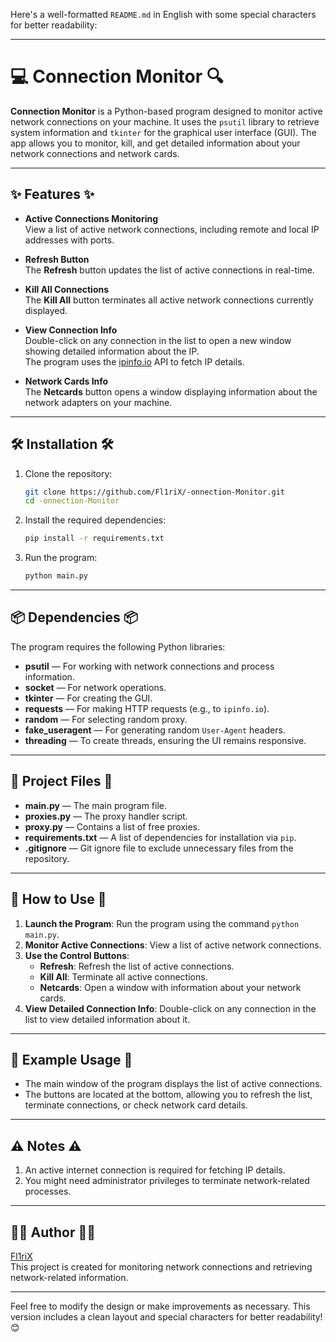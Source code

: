 Here's a well-formatted `README.md` in English with some special characters for better readability:

---

# 💻 **Connection Monitor** 🔍

**Connection Monitor** is a Python-based program designed to monitor active network connections on your machine. It uses the `psutil` library to retrieve system information and `tkinter` for the graphical user interface (GUI). The app allows you to monitor, kill, and get detailed information about your network connections and network cards.

---

## ✨ **Features** ✨

- **Active Connections Monitoring**  
  View a list of active network connections, including remote and local IP addresses with ports.

- **Refresh Button**  
  The **Refresh** button updates the list of active connections in real-time.

- **Kill All Connections**  
  The **Kill All** button terminates all active network connections currently displayed.

- **View Connection Info**  
  Double-click on any connection in the list to open a new window showing detailed information about the IP.  
  The program uses the [ipinfo.io](https://ipinfo.io) API to fetch IP details.

- **Network Cards Info**  
  The **Netcards** button opens a window displaying information about the network adapters on your machine.

---

## 🛠️ **Installation** 🛠️

1. Clone the repository:
   ```bash
   git clone https://github.com/Fl1riX/-onnection-Monitor.git
   cd -onnection-Monitor
   ```

2. Install the required dependencies:
   ```bash
   pip install -r requirements.txt
   ```

3. Run the program:
   ```bash
   python main.py
   ```

---

## 📦 **Dependencies** 📦

The program requires the following Python libraries:

- **psutil** — For working with network connections and process information.
- **socket** — For network operations.
- **tkinter** — For creating the GUI.
- **requests** — For making HTTP requests (e.g., to `ipinfo.io`).
- **random** — For selecting random proxy.
- **fake_useragent** — For generating random `User-Agent` headers.
- **threading** — To create threads, ensuring the UI remains responsive.

---

## 📁 **Project Files** 📁

- **main.py** — The main program file.
- **proxies.py** — The proxy handler script.
- **proxy.py** — Contains a list of free proxies.
- **requirements.txt** — A list of dependencies for installation via `pip`.
- **.gitignore** — Git ignore file to exclude unnecessary files from the repository.

---

## 📝 **How to Use** 📝

1. **Launch the Program**: Run the program using the command `python main.py`.
2. **Monitor Active Connections**: View a list of active network connections.
3. **Use the Control Buttons**:
   - **Refresh**: Refresh the list of active connections.
   - **Kill All**: Terminate all active connections.
   - **Netcards**: Open a window with information about your network cards.
4. **View Detailed Connection Info**: Double-click on any connection in the list to view detailed information about it.

---

## 🎥 **Example Usage** 🎥

- The main window of the program displays the list of active connections.
- The buttons are located at the bottom, allowing you to refresh the list, terminate connections, or check network card details.

---

## ⚠️ **Notes** ⚠️

1. An active internet connection is required for fetching IP details.
2. You might need administrator privileges to terminate network-related processes.

---

## 👨‍💻 **Author** 👩‍💻

[Fl1riX](https://github.com/Fl1riX)  
This project is created for monitoring network connections and retrieving network-related information.

---

Feel free to modify the design or make improvements as necessary. This version includes a clean layout and special characters for better readability! 😊